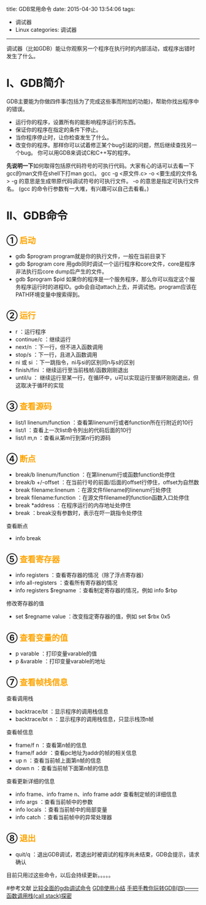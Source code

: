 title: GDB常用命令
date: 2015-04-30 13:54:06
tags: 
- 调试器
- Linux
categories: 调试器
---
调试器（比如GDB）能让你观察另一个程序在执行时的内部活动，或程序出错时发生了什么。
<!-- more -->
# I、GDB简介
GDB主要能为你做四件事(包括为了完成这些事而附加的功能)，帮助你找出程序中的错误。
 - 运行你的程序，设置所有的能影响程序运行的东西。
 - 保证你的程序在指定的条件下停止。
 - 当你程序停止时，让你检查发生了什么。
 - 改变你的程序。那样你可以试着修正某个bug引起的问题，然后继续查找另一 个bug。
你可以用GDB来调试C和C++写的程序。

**先说明一下**如何取得包括原代码符号的可执行代码。大家有心的话可以去看一下gcc的man文件在shell下打man gcc)。 gcc -g <原文件.c> -o <要生成的文件名> 
-g 的意思是生成带原代码调试符号的可执行文件。 
-o 的意思是指定可执行文件名。 
(gcc 的命令行参数有一大堆，有兴趣可以自己去看看。) 

# II、GDB命令
## ① <font color="orange">启动</font>
 - gdb $program
program就是你的执行文件，一般在当前目录下
 - gdb $program core
用gdb同时调试一个运行程序和core文件，core是程序非法执行后core dump后产生的文件。
 - gdb $program $pid
如果你的程序是一个服务程序，那么你可以指定这个服务程序运行时的进程ID。gdb会自动attach上去，并调试他。program应该在PATH环境变量中搜索得到。

## ② <font color="orange">运行</font>
 - r ：运行程序
 - continue/c ：继续运行
 - next/n ：下一行，但不进入函数调用
 - stop/s ：下一行，且进入函数调用
 - ni 或 si ：下一跳指令，ni与si的区别同n与s的区别
 - finish/fini ：继续运行至当前栈帧/函数刚刚退出
 - until/u ：  继续运行至某一行，在循环中，u可以实现运行至循环刚刚退出，但这取决于循环的实现
 
## ③ <font color="orange">查看源码</font>
 - list/l linenum/function ：查看第linenum行或者function所在行附近的10行
 - list/l ：查看上一次list命令列出的代码后面的10行
 - list/l m,n ：查看从第m行到第n行的源码
 
## ④ <font color="orange">断点</font>
 - break/b linenum/function ：在第linenum行或函数function处停住
 - break/b +/-offset ：在当前行号的前面/后面的offset行停住，offset为自然数
 - break filename:linenum ：在源文件filename的linenum行处停住
 - break filename:function ：在源文件filename的function函数入口处停住
 - break *address ：在程序运行的内存地址处停住
 - break ：break没有参数时，表示在吓一跳指令处停住

查看断点
 - info break

## ⑤ <font color="orange">查看寄存器</font>
 - info registers ：查看寄存器的情况（除了浮点寄存器）
 - info all-registers ：查看所有寄存器的情况
 - info registers $regname  ：查看制定寄存器的情况，例如 info $rbp
 
修改寄存器的值
 - set $regname value ：改变指定寄存器的值，例如 set $rbx 0x5

## ⑥ <font color="orange">查看变量的值</font>
 - p varable ：打印变量varable的值
 - p &varable ：打印变量varable的地址

## ⑦ <font color="orange">查看帧栈信息</font>
查看调用栈
 - backtrace/bt ：显示程序的调用栈信息
 - backtrace/bt n ：显示程序的调用栈信息，只显示栈顶n帧

查看帧信息
 + frame/f n ：查看第n帧的信息
 + frame/f addr ：查看pc地址为addr的帧的相关信息
 + up n ：查看当前帧上面第n帧的信息
 + down n ：查看当前帧下面第n帧的信息

查看更新详细的信息
 * info frame、info frame n、info frame addr  查看制定帧的详细信息
 * info args ：查看当前帧中的参数
 * info locals ：查看当前帧中的局部变量
 * info catch ：查看当前帧中的异常处理器

## ⑧ <font color="orange">退出</font>
 - quit/q ：退出GDB调试，若退出时被调试的程序尚未结束，GDB会提示，请求确认


目前只用过这些命令，以后会持续更新。。。。。

#参考文献
[比较全面的gdb调试命令](http://blog.csdn.net/dadalan/article/details/3758025)
[GDB使用小结](http://www.dutor.net/index.php/2011/02/gdb-summary/)
[手把手教你玩转GDB(四)——–函数调用栈(call stack)探密](http://www.wuzesheng.com/?p=1409)
